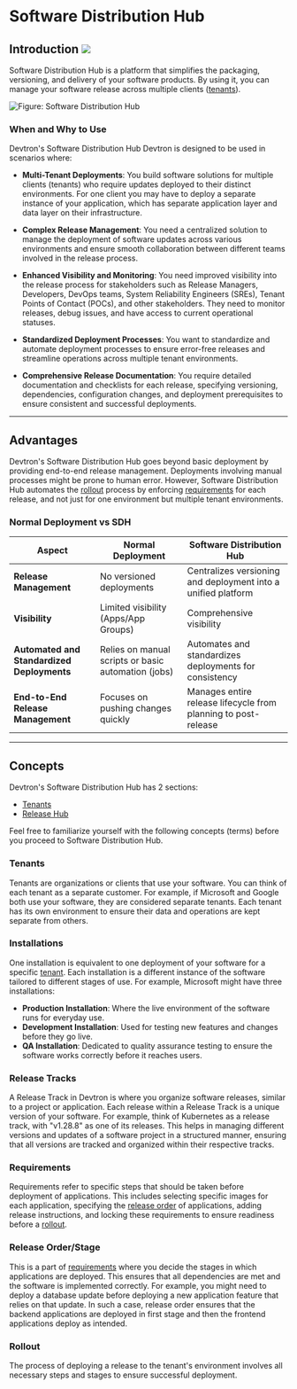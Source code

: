 # Software Distribution Hub

## Introduction [![](https://devtron-public-asset.s3.us-east-2.amazonaws.com/images/elements/EnterpriseTag.svg)](https://devtron.ai/pricing)

Software Distribution Hub is a platform that simplifies the packaging, versioning, and delivery of your software products. By using it, you can manage your software release across multiple clients ([tenants](#release-versions)).

![Figure: Software Distribution Hub](https://devtron-public-asset.s3.us-east-2.amazonaws.com/images/sdh/sdh-eagle-eye.gif)


### When and Why to Use

Devtron's Software Distribution Hub Devtron is designed to be used in scenarios where:

* **Multi-Tenant Deployments**: You build software solutions for multiple clients (tenants) who require updates deployed to their distinct environments. For one client you may have to deploy a separate instance of your application, which has separate application layer and data layer on their infrastructure.

* **Complex Release Management**: You need a centralized solution to manage the deployment of software updates across various environments and ensure smooth collaboration between different teams involved in the release process.

* **Enhanced Visibility and Monitoring**: You need improved visibility into the release process for stakeholders such as Release Managers, Developers, DevOps teams, System Reliability Engineers (SREs), Tenant Points of Contact (POCs), and other stakeholders. They need to monitor releases, debug issues, and have access to current operational statuses.

* **Standardized Deployment Processes**: You want to standardize and automate deployment processes to ensure error-free releases and streamline operations across multiple tenant environments.

* **Comprehensive Release Documentation**: You require detailed documentation and checklists for each release, specifying versioning, dependencies, configuration changes, and deployment prerequisites to ensure consistent and successful deployments.

---

## Advantages

Devtron's Software Distribution Hub goes beyond basic deployment by providing end-to-end release management. Deployments involving manual processes might be prone to human error. However, Software Distribution Hub automates the [rollout](#rollout) process by enforcing [requirements](#requirements) for each release, and not just for one environment but multiple tenant environments.

### Normal Deployment vs SDH

| Aspect                                     | Normal Deployment                            | Software Distribution Hub                                      |
|--------------------------------------------|----------------------------------------------|----------------------------------------------------------------|
| **Release Management**                     | No versioned deployments                     | Centralizes versioning and deployment into a unified platform  |
| **Visibility**                             | Limited visibility (Apps/App Groups)         | Comprehensive visibility                                       |
| **Automated and Standardized Deployments** | Relies on manual scripts or basic automation (jobs) | Automates and standardizes deployments for consistency  |
| **End-to-End Release Management**          | Focuses on pushing changes quickly           | Manages entire release lifecycle from planning to post-release |

---

## Concepts

Devtron's Software Distribution Hub has 2 sections:

* [Tenants](./tenants.md)
* [Release Hub](./release-hub.md)


Feel free to familiarize yourself with the following concepts (terms) before you proceed to Software Distribution Hub.

### Tenants

Tenants are organizations or clients that use your software. You can think of each tenant as a separate customer. For example, if Microsoft and Google both use your software, they are considered separate tenants. Each tenant has its own environment to ensure their data and operations are kept separate from others.

### Installations

One installation is equivalent to one deployment of your software for a specific [tenant](#tenants). Each installation is a different instance of the software tailored to different stages of use. For example, Microsoft might have three installations: 

* **Production Installation**: Where the live environment of the software runs for everyday use.
* **Development Installation**: Used for testing new features and changes before they go live.
* **QA Installation**: Dedicated to quality assurance testing to ensure the software works correctly before it reaches users.

### Release Tracks

A Release Track in Devtron is where you organize software releases, similar to a project or application. Each release within a Release Track is a unique version of your software. For example, think of Kubernetes as a release track, with "v1.28.8" as one of its releases. This helps in managing different versions and updates of a software project in a structured manner, ensuring that all versions are tracked and organized within their respective tracks.

### Requirements

Requirements refer to specific steps that should be taken before deployment of applications. This includes selecting specific images for each application, specifying the [release order](#release-orderstage) of applications, adding release instructions, and locking these requirements to ensure readiness before a [rollout](#rollout). 

### Release Order/Stage

This is a part of [requirements](#requirements) where you decide the stages in which applications are deployed. This ensures that all dependencies are met and the software is implemented correctly. For example, you might need to deploy a database update before deploying a new application feature that relies on that update. In such a case, release order ensures that the backend applications are deployed in first stage and then the frontend applications deploy as intended.

### Rollout

The process of deploying a release to the tenant's environment involves all necessary steps and stages to ensure successful deployment.


